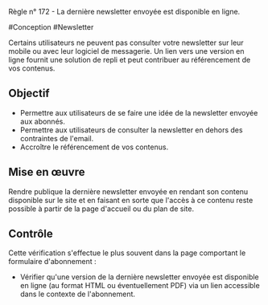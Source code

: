 
Règle n° 172  - La dernière newsletter envoyée est disponible en ligne.

#Conception #Newsletter

Certains utilisateurs ne peuvent pas consulter votre newsletter sur leur mobile ou avec leur logiciel de messagerie. Un lien vers une version en ligne fournit une solution de repli et peut contribuer au référencement de vos contenus.

Objectif
--------

*   Permettre aux utilisateurs de se faire une idée de la newsletter envoyée aux abonnés.
*   Permettre aux utilisateurs de consulter la newsletter en dehors des contraintes de l'email.
*   Accroître le référencement de vos contenus.

Mise en œuvre
-------------

Rendre publique la dernière newsletter envoyée en rendant son contenu disponible sur le site et en faisant en sorte que l'accès à ce contenu reste possible à partir de la page d'accueil ou du plan de site.

Contrôle
--------

Cette vérification s'effectue le plus souvent dans la page comportant le formulaire d'abonnement :

*   Vérifier qu'une version de la dernière newsletter envoyée est disponible en ligne (au format HTML ou éventuellement PDF) via un lien accessible dans le contexte de l'abonnement.
